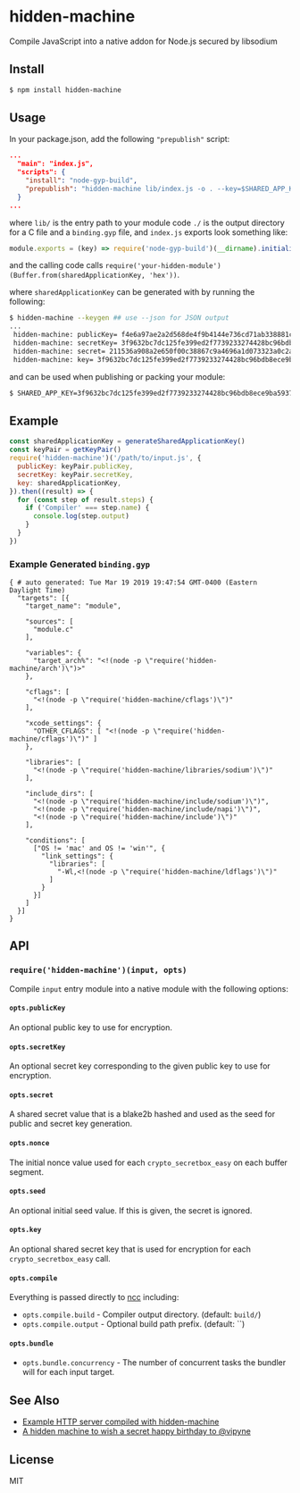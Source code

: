 hidden-machine
==============

Compile JavaScript into a native addon for Node.js secured by libsodium

## Install

```sh
$ npm install hidden-machine
```

## Usage

In your package.json, add the following `"prepublish"` script:

```json
...
  "main": "index.js",
  "scripts": {
    "install": "node-gyp-build",
    "prepublish": "hidden-machine lib/index.js -o . --key=$SHARED_APP_KEY"
  }
...
```

where `lib/` is the entry path to your module code `./` is the
output directory for a C file and a `binding.gyp` file, and `index.js`
exports look something like:

```js
module.exports = (key) => require('node-gyp-build')(__dirname).initialize(key)
```

and the calling code calls `require('your-hidden-module')(Buffer.from(sharedApplicationKey, 'hex'))`.

where `sharedApplicationKey` can be generated with by running the following:

```sh
$ hidden-machine --keygen ## use --json for JSON output
...
 hidden-machine: publicKey= f4e6a97ae2a2d568de4f9b4144e736cd71ab338881cee6c44a48ced4cd66b504
 hidden-machine: secretKey= 3f9632bc7dc125fe399ed2f7739233274428bc96bdb8ece9ba5937a988fb5b4df4e6a97ae2a2d568de4f9b4144e736cd71ab338881cee6c44a48ced4cd66b504
 hidden-machine: secret= 211536a908a2e650f00c38867c9a4696a1d073323a0c2ac6a1a8f4012265f82a
 hidden-machine: key= 3f9632bc7dc125fe399ed2f7739233274428bc96bdb8ece9ba5937a988fb5b4d
```

and can be used when publishing or packing your module:

```sh
$ SHARED_APP_KEY=3f9632bc7dc125fe399ed2f7739233274428bc96bdb8ece9ba5937a988fb5b4d npm publish # or pack
```

## Example

```js
const sharedApplicationKey = generateSharedApplicationKey()
const keyPair = getKeyPair()
require('hidden-machine')('/path/to/input.js', {
  publicKey: keyPair.publicKey,
  secretKey: keyPair.secretKey,
  key: sharedApplicationKey,
}).then((result) => {
  for (const step of result.steps) {
    if ('Compiler' === step.name) {
      console.log(step.output)
    }
  }
})
```

### Example Generated `binding.gyp`

```gyp
{ # auto generated: Tue Mar 19 2019 19:47:54 GMT-0400 (Eastern Daylight Time)
  "targets": [{
    "target_name": "module",

    "sources": [
      "module.c"
    ],

    "variables": {
      "target_arch%": "<!(node -p \"require('hidden-machine/arch')\")>"
    },

    "cflags": [
      "<!(node -p \"require('hidden-machine/cflags')\")"
    ],

    "xcode_settings": {
      "OTHER_CFLAGS": [ "<!(node -p \"require('hidden-machine/cflags')\")" ]
    },

    "libraries": [
      "<!(node -p \"require('hidden-machine/libraries/sodium')\")"
    ],

    "include_dirs": [
      "<!(node -p \"require('hidden-machine/include/sodium')\")",
      "<!(node -p \"require('hidden-machine/include/napi')\")",
      "<!(node -p \"require('hidden-machine/include')\")"
    ],

    "conditions": [
      ["OS != 'mac' and OS != 'win'", {
        "link_settings": {
          "libraries": [
            "-Wl,<!(node -p \"require('hidden-machine/ldflags')\")"
          ]
        }
      }]
    ]
  }]
}
```

## API

### `require('hidden-machine')(input, opts)`

Compile `input` entry module into a native module with the following options:

#### `opts.publicKey`

An optional public key to use for encryption.

#### `opts.secretKey`

An optional secret key corresponding to the given public key to use for encryption.

#### `opts.secret`

A shared secret value that is a blake2b hashed and used as the seed for
public and secret key generation.

#### `opts.nonce`

The initial nonce value used for each `crypto_secretbox_easy` on each
buffer segment.

#### `opts.seed`

An optional initial seed value. If this is given, the secret is ignored.

#### `opts.key`

An optional shared secret key that is used for encryption for each
`crypto_secretbox_easy` call.

#### `opts.compile`

Everything is passed directly to [ncc](https://github.com/zeit/ncc)
including:

* `opts.compile.build` - Compiler output directory. (default: `build/`)
* `opts.compile.output` - Optional build path prefix. (default: ``)

#### `opts.bundle`

* `opts.bundle.concurrency` - The number of concurrent tasks the bundler
  will for each input target.

## See Also

* [Example HTTP server compiled with hidden-machine](https://github.com/jwerle/hidden-machine-example-http)
* [A hidden machine to wish a secret happy birthday to @vipyne](https://github.com/jwerle/happy-birthday-vipyne)

## License

MIT
